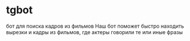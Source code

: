# tgbot
бот для поиска кадров из фильмов
Наш  бот поможет быстро находить вырезки и кадры из фильмов, где актеры говорили те или иные фразы

